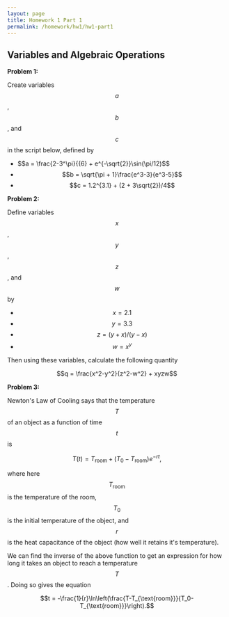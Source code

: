 ```yaml
---
layout: page
title: Homework 1 Part 1
permalink: /homework/hw1/hw1-part1
---
```


## Variables and Algebraic Operations

**Problem 1:**

Create variables $$a$$, $$b$$, and $$c$$ in the script below, defined by

* $$a = \frac{2-3^\pi}{{6} + e^{-\sqrt{2}}\sin(\pi/12)$$
* $$b = \sqrt{\pi + 1}\frac{e^3-3}{e^3-5}$$
* $$c = 1.2^{3.1} + (2 + 3\sqrt{2})/4$$


**Problem 2:**

Define variables $$x$$, $$y$$, $$z$$, and $$w$$ by

* $$x = 2.1$$
* $$y = 3.3$$
* $$z = (y+x)/(y-x)$$
* $$w = x^y$$

Then using these variables, calculate the following quantity

$$q = \frac{x^2-y^2}{z^2-w^2} + xyzw$$

**Problem 3:**

Newton's Law of Cooling says that the temperature $$T$$ of an object as a function of time $$t$$ is

$$T(t) = T_{\text{room}} + (T_0-T_{\text{room}})e^{-rt},$$

where here $$T_{\text{room}}$$ is the temperature of the room, $$T_0$$ is the initial temperature of the object, and $$r$$ is the heat capacitance of the object (how well it retains it's temperature).

We can find the inverse of the above function to get an expression for how long it takes an object to reach a temperature $$T$$.   Doing so gives the equation

$$t = -\frac{1}{r}\ln\left(\frac{T-T_{\text{room}}}{T_0-T_{\text{room}}}\right).$$


